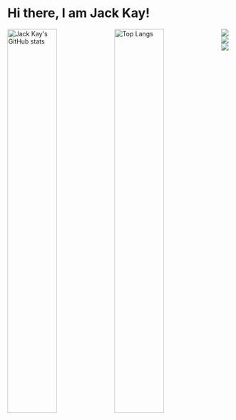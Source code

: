 # Hi there, I am Jack Kay! 

<img align="left" width="47%" src="https://github-readme-stats.vercel.app/api?username=jackkayak&theme=nightowl&show_icons=true" alt="Jack Kay's GitHub stats" />

<img align="left" width="47%" src="https://github-readme-stats.vercel.app/api/top-langs/?username=jackkayak&layout=compact" alt="Top Langs" />

<img align="left" src="https://img.shields.io/badge/react-%2320232a.svg?style=for-the-badge&logo=react&logoColor=%2361DAFB" />
<img align="left" src="https://img.shields.io/badge/tailwindcss-%2338B2AC.svg?style=for-the-badge&logo=tailwind-css&logoColor=white" />
<img  src="https://img.shields.io/badge/javascript-%23323330.svg?style=for-the-badge&logo=javascript&logoColor=%23F7DF1E" />
